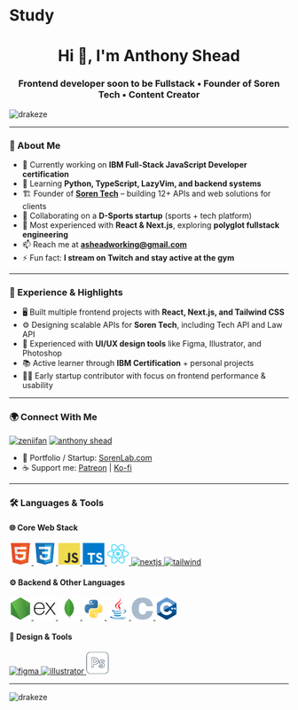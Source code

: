 # Study
<h1 align="center">Hi 👋, I'm Anthony Shead</h1>
<h3 align="center">Frontend developer soon to be Fullstack • Founder of Soren Tech • Content Creator</h3>

<p align="left"> <img src="https://komarev.com/ghpvc/?username=drakeze&label=Profile%20views&color=0e75b6&style=flat" alt="drakeze" /> </p>

---

### 🚀 About Me  
- 🔭 Currently working on **IBM Full-Stack JavaScript Developer certification**  
- 🌱 Learning **Python, TypeScript, LazyVim, and backend systems**  
- 🏗️ Founder of **[Soren Tech](https://sorenlab.com)** – building 12+ APIs and web solutions for clients  
- 👯 Collaborating on a **D-Sports startup** (sports + tech platform)  
- 💬 Most experienced with **React & Next.js**, exploring **polyglot fullstack engineering**  
- 📫 Reach me at **asheadworking@gmail.com**  
- ⚡ Fun fact: **I stream on Twitch and stay active at the gym**  

---

### 💼 Experience & Highlights  
- 🖥️ Built multiple frontend projects with **React, Next.js, and Tailwind CSS**  
- ⚙️ Designing scalable APIs for **Soren Tech**, including Tech API and Law API  
- 🎨 Experienced with **UI/UX design tools** like Figma, Illustrator, and Photoshop  
- 📚 Active learner through **IBM Certification** + personal projects  
- 👨‍💻 Early startup contributor with focus on frontend performance & usability  

---

### 🌍 Connect With Me
<p align="left">
<a href="https://x.com/not_blackkid" target="blank"><img align="center" src="https://raw.githubusercontent.com/rahuldkjain/github-profile-readme-generator/master/src/images/icons/Social/twitter.svg" alt="zeniifan" height="30" width="40" /></a>
<a href="https://linkedin.com/in/anthony-shead-3a2a3424b/" target="blank"><img align="center" src="https://raw.githubusercontent.com/rahuldkjain/github-profile-readme-generator/master/src/images/icons/Social/linked-in-alt.svg" alt="anthony shead" height="30" width="40" /></a>
</p>

- 💼 Portfolio / Startup: [SorenLab.com](https://sorenlab.com)  
- ☕ Support me: [Patreon](https://www.patreon.com/cw/SorenTech) | [Ko-fi](https://ko-fi.com/sorentech)  

---

### 🛠️ Languages & Tools  

#### 🌐 Core Web Stack  
<p align="left"> 
<a href="https://www.w3.org/html/" target="_blank"> <img src="https://raw.githubusercontent.com/devicons/devicon/master/icons/html5/html5-original.svg" alt="html5" width="40" height="40"/> </a> 
<a href="https://www.w3schools.com/css/" target="_blank"> <img src="https://raw.githubusercontent.com/devicons/devicon/master/icons/css3/css3-original.svg" alt="css3" width="40" height="40"/> </a> 
<a href="https://developer.mozilla.org/en-US/docs/Web/JavaScript" target="_blank"> <img src="https://raw.githubusercontent.com/devicons/devicon/master/icons/javascript/javascript-original.svg" alt="javascript" width="40" height="40"/> </a> 
<a href="https://www.typescriptlang.org/" target="_blank"> <img src="https://raw.githubusercontent.com/devicons/devicon/master/icons/typescript/typescript-original.svg" alt="typescript" width="40" height="40"/> </a> 
<a href="https://reactjs.org/" target="_blank"> <img src="https://raw.githubusercontent.com/devicons/devicon/master/icons/react/react-original.svg" alt="react" width="40" height="40"/> </a> 
<a href="https://nextjs.org/" target="_blank"> <img src="https://cdn.worldvectorlogo.com/logos/nextjs-2.svg" alt="nextjs" width="40" height="40"/> </a> 
<a href="https://tailwindcss.com/" target="_blank"> <img src="https://www.vectorlogo.zone/logos/tailwindcss/tailwindcss-icon.svg" alt="tailwind" width="40" height="40"/> </a> 
</p>  

#### ⚙️ Backend & Other Languages  
<p align="left"> 
<a href="https://nodejs.org" target="_blank"> <img src="https://raw.githubusercontent.com/devicons/devicon/master/icons/nodejs/nodejs-original.svg" alt="nodejs" width="40" height="40"/> </a> 
<a href="https://expressjs.com/" target="_blank"> <img src="https://raw.githubusercontent.com/devicons/devicon/master/icons/express/express-original.svg" alt="express" width="40" height="40"/> </a> 
<a href="https://www.mongodb.com/" target="_blank"> <img src="https://raw.githubusercontent.com/devicons/devicon/master/icons/mongodb/mongodb-original.svg" alt="mongodb" width="40" height="40"/> </a> 
<a href="https://www.python.org" target="_blank"> <img src="https://raw.githubusercontent.com/devicons/devicon/master/icons/python/python-original.svg" alt="python" width="40" height="40"/> </a> 
<a href="https://www.java.com" target="_blank"> <img src="https://raw.githubusercontent.com/devicons/devicon/master/icons/java/java-original.svg" alt="java" width="40" height="40"/> </a> 
<a href="https://www.cprogramming.com/" target="_blank"> <img src="https://raw.githubusercontent.com/devicons/devicon/master/icons/c/c-original.svg" alt="c" width="40" height="40"/> </a> 
<a href="https://www.w3schools.com/cpp/" target="_blank"> <img src="https://raw.githubusercontent.com/devicons/devicon/master/icons/cplusplus/cplusplus-original.svg" alt="cplusplus" width="40" height="40"/> </a> 
</p>  

#### 🎨 Design & Tools  
<p align="left"> 
<a href="https://www.figma.com/" target="_blank"> <img src="https://www.vectorlogo.zone/logos/figma/figma-icon.svg" alt="figma" width="40" height="40"/> </a> 
<a href="https://www.adobe.com/products/illustrator.html" target="_blank"> <img src="https://www.vectorlogo.zone/logos/adobe_illustrator/adobe_illustrator-icon.svg" alt="illustrator" width="40" height="40"/> </a> 
<a href="https://www.photoshop.com/" target="_blank"> <img src="https://raw.githubusercontent.com/devicons/devicon/master/icons/photoshop/photoshop-line.svg" alt="photoshop" width="40" height="40"/> </a> 
</p>


---

<p><img align="center" src="https://github-readme-stats.vercel.app/api/top-langs?username=drakeze&show_icons=true&locale=en&layout=compact" alt="drakeze" /></p>



